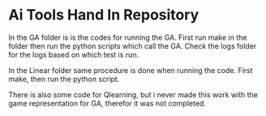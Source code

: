 # Ai Tools Hand In Repository

In the GA folder is is the codes for running the GA. First run make in the folder then run the python scripts which call the GA. Check the logs folder for the logs based on which test is run.

In the Linear folder same procedure is done when running the code. First make, then run the python script.

There is also some code for Qlearning, but i never made this work with the game representation for GA, therefor it was not completed.

